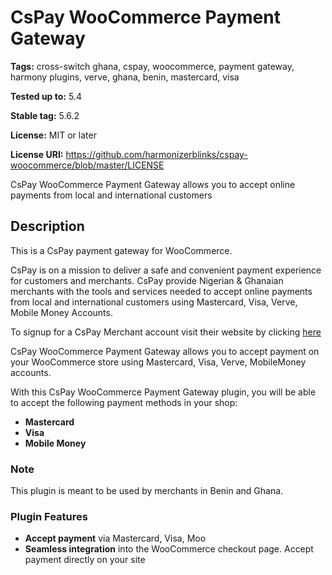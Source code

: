# CsPay WooCommerce Payment Gateway


**Tags:** cross-switch ghana, cspay, woocommerce, payment gateway, harmony plugins, verve, ghana, benin, mastercard, visa


**Tested up to:** 5.4

**Stable tag:** 5.6.2

**License:** MIT or later

**License URI:** https://github.com/harmonizerblinks/cspay-woocommerce/blob/master/LICENSE

CsPay WooCommerce Payment Gateway allows you to accept online payments from local and international customers

## Description

This is a CsPay payment gateway for WooCommerce.

CsPay is on a mission to deliver a safe and convenient payment experience for customers and merchants. CsPay provide Nigerian & Ghanaian merchants with the tools and services needed to accept online payments from local and international customers using Mastercard, Visa, Verve, Mobile Money Accounts.

To signup for a CsPay Merchant account visit their website by clicking [here](https://cross-switchghana.com)

CsPay WooCommerce Payment Gateway allows you to accept payment on your WooCommerce store using Mastercard, Visa, Verve, MobileMoney accounts.

With this CsPay WooCommerce Payment Gateway plugin, you will be able to accept the following payment methods in your shop:

- **Mastercard**
- **Visa**
- **Mobile Money**

### Note

This plugin is meant to be used by merchants in Benin and Ghana.

### Plugin Features

- **Accept payment** via Mastercard, Visa, Moo
- **Seamless integration** into the WooCommerce checkout page. Accept payment directly on your site

